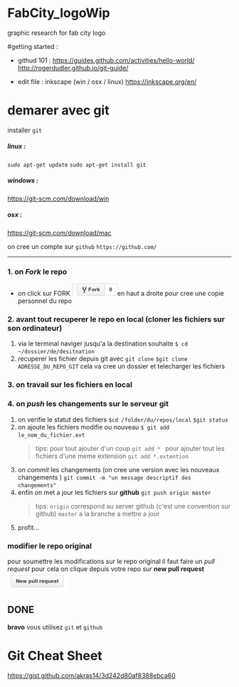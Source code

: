 # FabCity_logoWip
graphic research for fab city logo 


#getting started :
- githud 101  : https://guides.github.com/activities/hello-world/ 
                http://rogerdudler.github.io/git-guide/
                
- edit file   : inkscape (win / osx / linux) https://inkscape.org/en/


# demarer avec git 
installer ` git ` 
##### linux :
`sudo apt-get update`
`sudo apt-get install git`
##### windows :
https://git-scm.com/download/win
##### osx :
https://git-scm.com/download/mac

on cree un compte sur `github`
`https://github.com/`
___

### 1. on *Fork* le repo
* on click sur FORK ![alt text](https://github.com/zvevqx/FabCity_logoWip/blob/master/img_readme/fork.png?raw=true "fork btn")en haut a droite pour cree une copie personnel du repo 
### 2. avant tout recuperer le repo en local  (cloner les fichiers sur son ordinateur)
1. via le terminal naviger jusqu'a la destination souhaite 
`$ cd ~/dossier/de/desitnation`
2. recuperer les fichier depuis git avec `git clone`
`$git clone ADRESSE_DU_REPO_GIT`
cela va cree un dossier et telecharger les fichiers 

### 3. on travail sur les fichiers en local 
### 4. on *push* les changements sur le serveur git 
1. on verifie le statut des fichiers 
    `$cd /folder/du/repos/local` 
    `$git status`
2. on ajoute les fichiers modifie ou nouveau 
    `$ git add le_nom_du_fichier.ext`
    >tips:
    pour tout ajouter d'un coup `git add * `
    pour ajouter tout les fichiers d'une meme extension `git add *.extention` 
3. on *commit* les changements (on cree une version avec les nouveaux changements ) 
    `git commit -m "un message descriptif des changements"`
4. enfin on met a jour les fichiers sur **github**
    `git push origin master`
    >tips:
    `origin` correspond au server github (c'est une convention sur github)
    `master` a la branche a mettre a jour
5. profit...


### modifier le repo original 
pour soumettre les modifications sur le repo original il faut faire un *pull request* 
pour cela on clique depuis votre repo sur **new pull request** ![alt text](https://github.com/zvevqx/FabCity_logoWip/blob/master/img_readme/pullrequest.png?raw=true "pullrequest btn") 

## DONE 
**bravo** vous utilisez `git` et `github`









# Git Cheat Sheet
https://gist.github.com/akras14/3d242d80af8388ebca60

